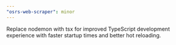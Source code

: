 ```yaml
---
"osrs-web-scraper": minor
---
```


Replace nodemon with tsx for improved TypeScript development experience with faster startup times and better hot reloading.
